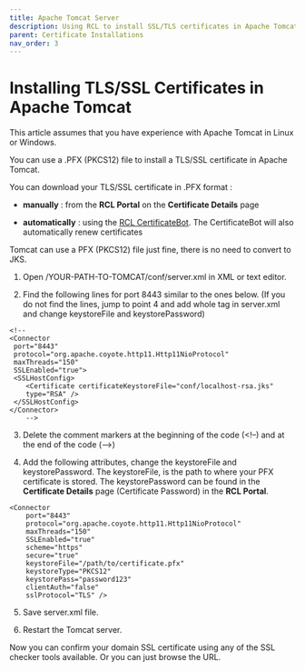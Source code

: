 ```yaml
---
title: Apache Tomcat Server
description: Using RCL to install SSL/TLS certificates in Apache Tomcat Server
parent: Certificate Installations
nav_order: 3
---
```


# Installing TLS/SSL Certificates in Apache Tomcat

This article assumes that you have experience with Apache Tomcat in Linux or Windows.

You can use a .PFX (PKCS12) file to install a TLS/SSL certificate in Apache Tomcat.

You can download your TLS/SSL certificate in .PFX format :

- **manually** : from the **RCL Portal** on the **Certificate Details** page

- **automatically** : using the [RCL CertificateBot](../certbot/certbot). The CertificateBot will also automatically renew certificates

Tomcat can use a PFX (PKCS12) file just fine, there is no need to convert to JKS.

1. Open /YOUR-PATH-TO-TOMCAT/conf/server.xml in XML or text editor.

2. Find the following lines for port 8443 similar to the ones below. (If you do not find the lines, jump to point 4 and add whole tag in server.xml and change keystoreFile and keystorePassword)

```
<!--
<Connector 
 port="8443"
 protocol="org.apache.coyote.http11.Http11NioProtocol"
 maxThreads="150" 
 SSLEnabled="true">
 <SSLHostConfig>
    <Certificate certificateKeystoreFile="conf/localhost-rsa.jks"
    type="RSA" />
 </SSLHostConfig>
</Connector>
    -->
```

3. Delete the comment markers at the beginning of the code (<!–) and at the end of the code (–>)

4. Add the following attributes, change the keystoreFile and keystorePassword. The keystoreFile, is the path to where your PFX certificate is stored. The keystorePassword can be found in the **Certificate Details** page (Certificate Password) in the **RCL Portal**.

```
<Connector
    port="8443"
    protocol="org.apache.coyote.http11.Http11NioProtocol"
    maxThreads="150"
    SSLEnabled="true"
    scheme="https"
    secure="true"
    keystoreFile="/path/to/certificate.pfx"
    keystoreType="PKCS12"
    keystorePass="password123"
    clientAuth="false"
    sslProtocol="TLS" />
```

5. Save server.xml file.

6. Restart the Tomcat server.

Now you can confirm your domain SSL certificate using any of the SSL checker tools available. Or you can just browse the URL.